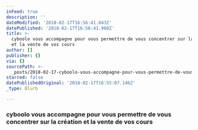 ```yaml
---
inFeed: true
description: ''
dateModified: '2018-02-17T16:56:41.043Z'
datePublished: '2018-02-17T16:56:41.960Z'
title: >-
  cyboolo vous accompagne pour vous permettre de vous concentrer sur la création
  et la vente de vos cours
author: []
publisher: {}
via: {}
sourcePath: >-
  _posts/2018-02-17-cyboolo-vous-accompagne-pour-vous-permettre-de-vous-concentr.md
starred: false
datePublishedOriginal: '2018-02-17T16:55:07.146Z'
_type: Blurb

---
```

### cyboolo vous accompagne pour vous permettre de vous concentrer sur la création et la vente de vos cours